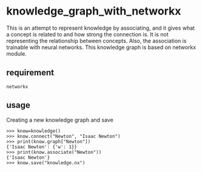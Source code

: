 # knowledge_graph_with_networkx
This is an attempt to represent knowledge by associating, and it gives what a concept is related to and how strong the connection is. It is not representing the relationship between concepts. Also, the association is trainable with neural networks.
This knowledge graph is based on networkx module.

## requirement
```
networkx
```

## usage
Creating a new knowledge graph and save
```
>>> know=knowledge()
>>> know.connect("Newton", "Isaac Newton")
>>> print(know.graph["Newton"])
{'Isaac Newton': {'w': 1}}
>>> print(know.associate("Newton"))
{'Isaac Newton'}
>>> know.save("knowledge.nx")
```
